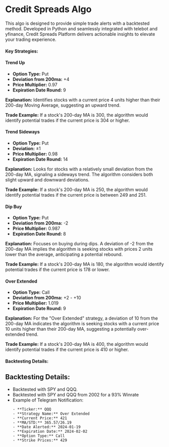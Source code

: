 # Credit Spreads Algo

This algo is designed to provide simple trade alerts with a backtested method. Developed in Python and seamlessly integrated with telebot and yfinance, Credit Spreads Platform delivers actionable insights to elevate your trading experience.

#### Key Strategies:

#### Trend Up
   - **Option Type:** Put
   - **Deviation from 200ma:** +4
   - **Price Multiplier:** 0.97
   - **Expiration Date Round:** 9

   **Explanation:** Identifies stocks with a current price 4 units higher than their 200-day Moving Average, suggesting an upward trend.

   **Trade Example:** If a stock's 200-day MA is 300, the algorithm would identify potential trades if the current price is 304 or higher.

#### Trend Sideways
   - **Option Type:** Put
   - **Deviation:** ±1
   - **Price Multiplier:** 0.98
   - **Expiration Date Round:** 14

   **Explanation:** Looks for stocks with a relatively small deviation from the 200-day MA, signaling a sideways trend. The algorithm considers both slight upward and downward deviations.

   **Trade Example:** If a stock's 200-day MA is 250, the algorithm would identify potential trades if the current price is between 249 and 251.

#### Dip Buy
   - **Option Type:** Put
   - **Deviation from 200ma:** -2
   - **Price Multiplier:** 0.987
   - **Expiration Date Round:** 8

   **Explanation:** Focuses on buying during dips. A deviation of -2 from the 200-day MA implies the algorithm is seeking stocks with prices 2 units lower than the average, anticipating a potential rebound.

   **Trade Example:** If a stock's 200-day MA is 180, the algorithm would identify potential trades if the current price is 178 or lower.

#### Over Extended
   - **Option Type:** Call
   - **Deviation from 200ma:** +2 - +10
   - **Price Multiplier:** 1.019
   - **Expiration Date Round:** 9

   **Explanation:** For the "Over Extended" strategy, a deviation of 10 from the 200-day MA indicates the algorithm is seeking stocks with a current price 10 units higher than their 200-day MA, suggesting a potentially over-extended trend.

   **Trade Example:** If a stock's 200-day MA is 400, the algorithm would identify potential trades if the current price is 410 or higher.

#### Backtesting Details:


## Backtesting Details:
- Backtested with SPY and QQQ.
- Backtested with SPY and QQQ from 2002 for a 93% Winrate
- Example of Telegram Notification:
  ```
  - **Ticker:** QQQ
  - **Strategy Name:** Over Extended
  - **Current Price:** 421
  - **MA/STD:** 365.57/26.19
  - **Date Alerted:** 2024-01-19
  - **Expiration Date:** 2024-02-02
  - **Option Type:** Call
  - **Strike Prices:** 429
